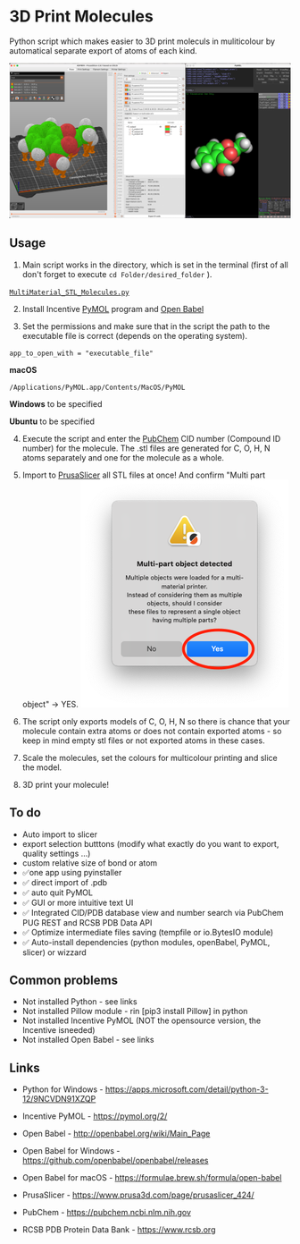 # 3D Print Molecules
 Python script which makes easier to 3D print moleculs in muliticolour by automatical separate export of atoms of each kind. 
 
![Molecule for 3D printing in PrusaSlicer (left) and in PyMOL (right)](https://github.com/KubiV/3D-Print-Molecules/blob/main/Photos/Img1.png)

## Usage

 1. Main script works in the directory, which is set in the terminal (first of all don't forget to execute `cd Folder/desired_folder` ).

[`MultiMaterial_STL_Molecules.py`](https://github.com/KubiV/3D-Print-Molecules/blob/main/MultiMaterial_STL_Molecules.py)

  2. Install Incentive [PyMOL](https://pymol.org/2/) program and [Open Babel](http://openbabel.org/wiki/Main_Page)

  3. Set the permissions and make sure that in the script the path to the executable file is correct (depends on the operating system).

    app_to_open_with = "executable_file"

**macOS**

    /Applications/PyMOL.app/Contents/MacOS/PyMOL

**Windows**
to be specified

**Ubuntu**
to be specified

 4. Execute the script and enter the [PubChem](https://pubchem.ncbi.nlm.nih.gov) CID number (Compound ID number) for the molecule. The .stl files are generated for C, O, H, N atoms separately and one for the molecule as a whole.

 5. Import to [PrusaSlicer](https://www.prusa3d.com/page/prusaslicer_424/) all STL files at once! And confirm "Multi part object" -> YES.
   ![Molecule for 3D printing in PrusaSlicer (left) and in PyMOL (right)](https://github.com/KubiV/3D-Print-Molecules/blob/main/Photos/Img2.png)

 6. The script only exports models of C, O, H, N so there is chance that your molecule contain extra atoms or does not contain exported atoms - so keep in mind empty stl files or not exported atoms in these cases.
 
 7.  Scale the molecules, set the colours for multicolour printing and slice the model.

 8.  3D print your molecule!

## To do
 - Auto import to slicer
- export selection butttons (modify what exactly do you want to export, quality settings ...)
 - custom relative size of bond or atom
- ✅one app using pyinstaller
 - ✅ direct import of .pdb
 - ✅ auto quit PyMOL
 - ✅ GUI or more intuitive text UI
 - ✅ Integrated CID/PDB database view and number search via PubChem PUG REST and RCSB PDB Data API
 - ✅ Optimize intermediate files saving (tempfile or io.BytesIO module)
 - ✅ Auto-install dependencies (python modules, openBabel, PyMOL, slicer) or wizzard

## Common problems

 - Not installed Python - see links
 - Not installed Pillow module - rin [pip3 install Pillow] in python
 - Not installed Incentive PyMOL (NOT the opensource version, the Incentive isneeded)
 - Not installed Open Babel - see links

## Links

 - Python for Windows - https://apps.microsoft.com/detail/python-3-12/9NCVDN91XZQP
 - Incentive PyMOL - https://pymol.org/2/
 - Open Babel - http://openbabel.org/wiki/Main_Page
 - Open Babel for Windows - https://github.com/openbabel/openbabel/releases
 - Open Babel for macOS - https://formulae.brew.sh/formula/open-babel
 - PrusaSlicer - https://www.prusa3d.com/page/prusaslicer_424/

 - PubChem - https://pubchem.ncbi.nlm.nih.gov
 - RCSB PDB Protein Data Bank - https://www.rcsb.org
